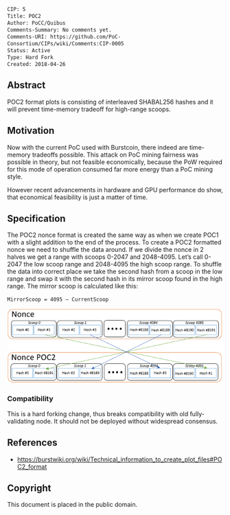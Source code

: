     CIP: 5
    Title: POC2
    Author: PoCC/Quibus
    Comments-Summary: No comments yet.
    Comments-URI: https://github.com/PoC-Consortium/CIPs/wiki/Comments:CIP-0005
    Status: Active
    Type: Hard Fork
    Created: 2018-04-26

## Abstract

POC2 format plots is consisting of interleaved SHABAL256 hashes and
it will prevent time-memory tradeoff for high-range scoops.

## Motivation

Now with the current PoC used with Burstcoin, there indeed are
time-memory tradeoffs possible.  This attack on PoC mining fairness
was possible in theory, but not feasible economically, because the PoW
required for this mode of operation consumed far more energy than a
PoC mining style.

However recent advancements in hardware and GPU performance do show,
that economical feasibility is just a matter of time.

## Specification

The POC2 nonce format is created the same way as when we create POC1
with a slight addition to the end of the process. To create a POC2
formatted nonce we need to shuffle the data around. If we divide the
nonce in 2 halves we get a range with scoops 0-2047 and
2048-4095. Let’s call 0-2047 the low scoop range and 2048-4095 the
high scoop range. To shuffle the data into correct place we take the
second hash from a scoop in the low range and swap it with the second
hash in its mirror scoop found in the high range. The mirror scoop is
calculated like this:

```
MirrorScoop = 4095 – CurrentScoop
```

![PoC1 to PoC2 format comparison](cip-0005/Poc1toPoc2.png)


### Compatibility

This is a hard forking change, thus breaks compatibility with old
fully-validating node. It should not be deployed without widespread
consensus.

## References

* https://burstwiki.org/wiki/Technical_information_to_create_plot_files#POC2_format

## Copyright

This document is placed in the public domain.
